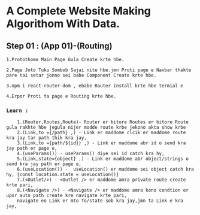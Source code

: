 # A Complete Website Making Algorithom With Data.

## Step 01 : (App 01)-(Routing)

    1.Protothome Main Page Gula Create krte hbe.

    2.Page Joto Tuku Sombob Sajai nite hbe.jmn Proti page e Navbar thakte pare tai setar jonno sei babe Component Create krte hbe.

    3.npm i react-router-dom , ebabe Router install krte hbe termial e

    4.Erpor Proti ta page e Routing krte hbe.

### `Learn :`

        1.(Router,Routes,Route)- Router er bitore Routes er bitore Route gula rakhte hbe jegula nijer modde route krbe jekono akta show krbe
        2.(Link,to ={/path} ,) - Link er maddome clcik er maddome route kra jay tar path thik kra jay,
        3.(Link,to ={path/${id}} ,) - Link er maddome abr id o send kra jay path er page e,
        4.(useParams()) - useParams() diye sei id catch kra hy,
        5.(Link,state={object} ,) - Link er maddome abr object/strings o send kra jay path er page e,
        6.(useLocation()) -  useLocation() er maddome sei object catch kra hy, {const location.state = useLocation()}
        7.(<Outlet/>) - <Outlet /> er maddome amra private route create krte pari,
        8.(<Navigate />) - <Navigate /> er maddome amra kono condtion er upor auto path create kre navigate krte pari,
        navigate eo Link er mto To/state sob kra jay,jmn ta Link e kra jay,
